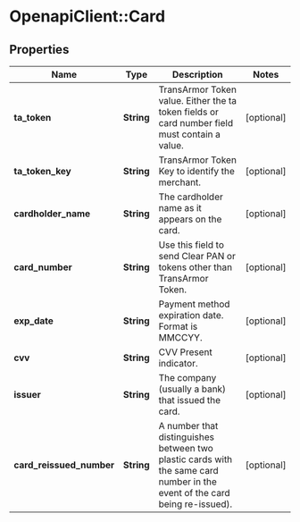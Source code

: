 # OpenapiClient::Card

## Properties
Name | Type | Description | Notes
------------ | ------------- | ------------- | -------------
**ta_token** | **String** | TransArmor Token value. Either the ta token fields or card number field must contain a value. | [optional] 
**ta_token_key** | **String** | TransArmor Token Key to identify the merchant. | [optional] 
**cardholder_name** | **String** | The cardholder name as it appears on the card. | [optional] 
**card_number** | **String** | Use this field to send Clear PAN or tokens other than TransArmor Token. | [optional] 
**exp_date** | **String** | Payment method expiration date. Format is MMCCYY. | [optional] 
**cvv** | **String** | CVV Present indicator. | [optional] 
**issuer** | **String** | The company (usually a bank) that issued the card. | [optional] 
**card_reissued_number** | **String** | A number that distinguishes between two plastic cards with the same card number in the event of the card being re-issued). | [optional] 


